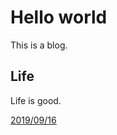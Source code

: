 # Hello world

This is a blog.

## Life

Life is good. 

[2019/09/16](https://raw.githubusercontent.com/joonan30/mynotes/master/20190916_note.md)
